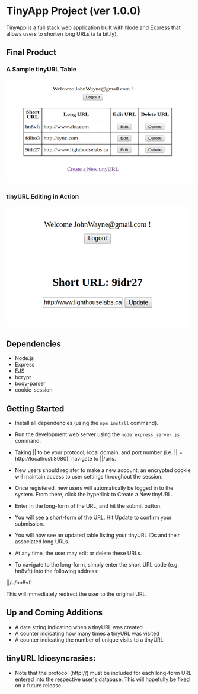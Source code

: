 # TinyApp Project (ver 1.0.0)

TinyApp is a full stack web application built with Node and Express that allows users to shorten long URLs (à la bit.ly).

## Final Product

### A Sample tinyURL Table
!["A Sample URL Table"](https://github.com/bartnic1/TinyApp/blob/master/URL%20Table%20Sample.png)

### tinyURL Editing in Action
!["URL Editing"](https://github.com/bartnic1/TinyApp/blob/master/URL%20Edit%20Sample.png)

## Dependencies

- Node.js
- Express
- EJS
- bcrypt
- body-parser
- cookie-session

## Getting Started

- Install all dependencies (using the `npm install` command).
- Run the development web server using the `node express_server.js` command.
- Taking || to be your protocol, local domain, and port number (i.e. || = http://localhost:8080), navigate to ||/urls.
- New users should register to make a new account; an encrypted cookie will maintain access to user settings throughout the session.
- Once registered, new users will automatically be logged in to the system. From there, click the hyperlink to Create a New tinyURL.
- Enter in the long-form of the URL, and hit the submit button.
- You will see a short-form of the URL. Hit Update to confirm your submission.
- You will now see an updated table listing your tinyURL IDs and their associated long URLs.
- At any time, the user may edit or delete these URLs.

- To navigate to the long-form, simply enter the short URL code (e.g. hn8vft) into the following address:

||/u/hn8vft

This will immediately redirect the user to the original URL.

## Up and Coming Additions

- A date string indicating when a tinyURL was created
- A counter indicating how many times a tinyURL was visited
- A counter indicating the number of unique visits to a tinyURL

## tinyURL Idiosyncrasies:

- Note that the protocol (http://) must be included for each long-form URL entered into the respective user's database. This will hopefully be fixed on a future release.